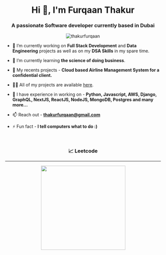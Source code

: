 <h1 align="center">Hi 👋, I'm Furqaan Thakur</h1>
<h3 align="center">A passionate Software developer currently based in Dubai</h3>

<p align="center"><img align="center" src="https://github-readme-streak-stats.herokuapp.com/?user=thakurfurqaan&" alt="thakurfurqaan" /></p>

<!-- <p align="left"> <img src="https://komarev.com/ghpvc/?username=thakurfurqaan&label=Profile%20views&color=0e75b6&style=flat" alt="thakurfurqaan" /> </p> -->

- 🔭 I’m currently working on **Full Stack Development** and **Data Engineering** projects as well as on my **DSA Skills** in my spare time.

- 🌱 I’m currently learning **the science of doing business**.

<!-- - 📄 Everything About me - <a href="https://skyamit.netlify.com/">Know Me</a> -->

- 👨‍ My recents projects - **Cloud based Airline Management System for a confidential client.**

- 👨‍💻 All of my projects are available [here](https://github.com/thakurfurqaan?tab=repositories").

- 💬 I have experience in working on  - **Python, Javascript, AWS, Django, GraphQL, NextJS, ReactJS, NodeJS, MongoDB, Postgres and many more...**

- 📫 Reach out - **[thakurfurqaan@gmail.com](thakurfurqaan@gmail.com)**

<!-- - 📄 Know about my experiences - [My Resume](https://docs.google.com/document/d/17FaJ9ds3jBhxrF7zzrh78v5OQJHis4gZJfAOA_zq9sk/edit?usp=sharing) -->

- ⚡ Fun fact - **I tell computers what to do :)**


<br>

<h3 align="center">&#128200; Leetcode</h3>
<hr>
<p align="center">
<img height="273em" src="![LeetCode Stats](https://leetcard.jacoblin.cool/thakurfurqaan?theme=unicorn&font=Arimo&ext=heatmap)" />
</p>

<br>

<br>

<!-- <h3 align="center">GitHub Details</h3> -->
<!-- <hr> -->
<!-- <p align="center" ><img align="center" src="https://github-readme-stats.vercel.app/api/top-langs?username=thakurfurqaan&show_icons=true&locale=en&layout=compact" alt="thakurfurqaan" /></p> -->
<!-- <br> -->
<!-- <p align="center">&nbsp;<img align="center" src="https://github-readme-stats.vercel.app/api?username=thakurfurqaan&show_icons=true&locale=en" alt="thakurfurqaan" /></p> -->
<!-- <br> -->
